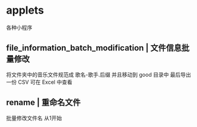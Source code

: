 # applets
各种小程序

## file_information_batch_modification | 文件信息批量修改
将文件夹中的音乐文件规范成 歌名-歌手.后缀
并且移动到 good 目录中
最后导出一份 CSV
可在 Excel 中查看

## rename | 重命名文件 
批量修改文件名
从1开始